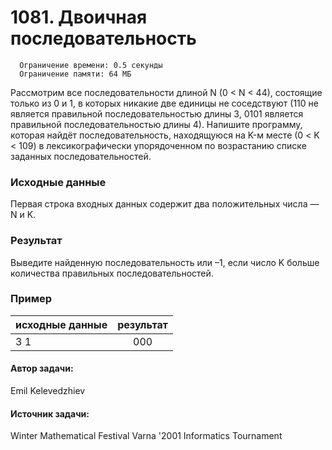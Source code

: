 # 1081. Двоичная последовательность
      Ограничение времени: 0.5 секунды
      Ограничение памяти: 64 МБ

Рассмотрим все последовательности длиной N (0 < N < 44), состоящие только из 0 и 1, в которых никакие две единицы не соседствуют (110 не является правильной последовательностью длины 3, 0101 является правильной последовательностью длины 4). Напишите программу, которая найдёт последовательность, находящуюся на K-м месте (0 < K < 109) в лексикографически упорядоченном по возрастанию списке заданных последовательностей.
### Исходные данные
Первая строка входных данных содержит два положительных числа — N и K.

### Результат
Выведите найденную последовательность или –1, если число K больше количества правильных после­до­ва­тель­ностей.

### Пример


| исходные данные  | результат    |
| ---------------- |:------------------:|
| 3 1              |   000  |

#### Автор задачи:
Emil Kelevedzhiev
#### Источник задачи:
Winter Mathematical Festival Varna '2001 Informatics Tournament